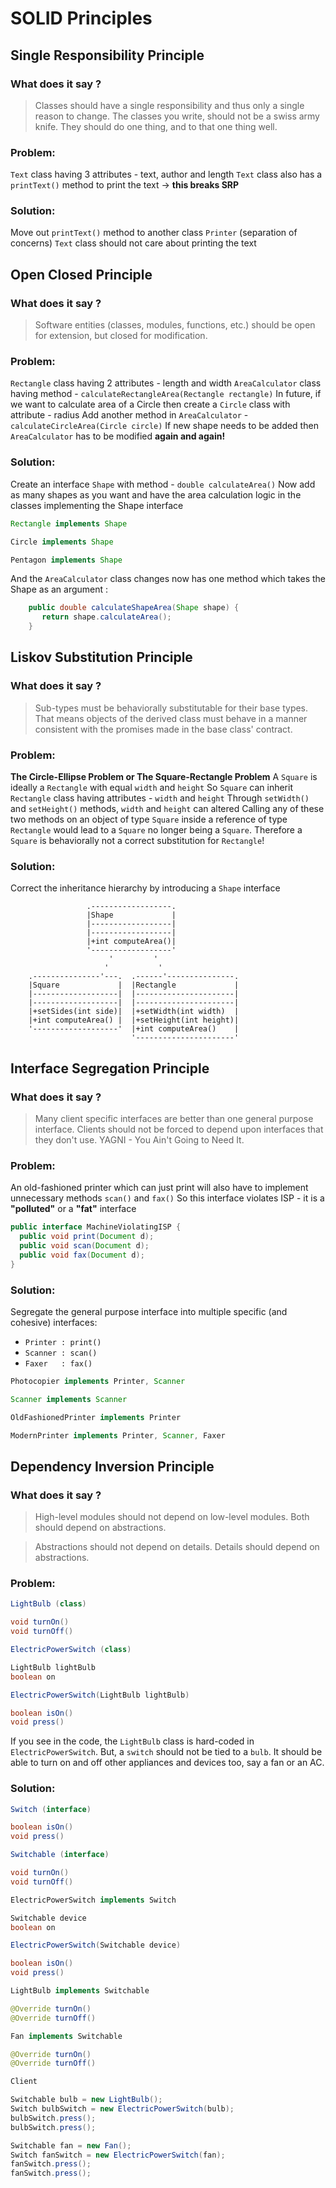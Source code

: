 # SOLID Principles

## Single Responsibility Principle

### What does it say ?
> Classes should have a single responsibility and thus only a single reason to change.
> The classes you write, should not be a swiss army knife. They should do one thing, and to that one thing well.

### Problem:
`Text` class having 3 attributes - text, author and length
`Text` class also has a `printText()` method to print the text -> **this breaks SRP**

### Solution:
Move out `printText()` method to another class `Printer` (separation of concerns)
`Text` class should not care about printing the text


## Open Closed Principle

### What does it say ?
> Software entities (classes, modules, functions, etc.) should be open for extension, but closed for modification.

### Problem:
`Rectangle` class having 2 attributes - length and width
`AreaCalculator` class having method - `calculateRectangleArea(Rectangle rectangle)`
In future, if we want to calculate area of a Circle then create a `Circle` class with attribute - radius
Add another method in `AreaCalculator` - `calculateCircleArea(Circle circle)`
If new shape needs to be added then `AreaCalculator` has to be modified **again and again!**

### Solution:
Create an interface `Shape` with method - `double calculateArea()`
Now add as many shapes as you want and have the area calculation logic in the classes implementing the Shape interface

```java
Rectangle implements Shape
```

```java
Circle implements Shape
```

```java
Pentagon implements Shape
```

And the `AreaCalculator` class changes now has one method which takes the Shape as an argument :

```java
    public double calculateShapeArea(Shape shape) {
	   return shape.calculateArea();
	}
```


## Liskov Substitution Principle

### What does it say ?
> Sub-types must be behaviorally substitutable for their base types.
> That means objects of the derived class must behave in a manner consistent with the promises made in the base class' contract.

### Problem:
**The Circle-Ellipse Problem or The Square-Rectangle Problem**
A `Square` is ideally a `Rectangle` with equal `width` and `height`
So `Square` can inherit `Rectangle` class having attributes - `width` and `height`
Through `setWidth()` and `setHeight()` methods, `width` and `height` can altered
Calling any of these two methods on an object of type `Square` inside a reference of type `Rectangle` would lead to a `Square` no longer being a `Square`.
Therefore a `Square` is behaviorally not a correct substitution for `Rectangle`!

### Solution:
Correct the inheritance hierarchy by introducing a `Shape` interface

```
	             .------------------.
	             |Shape             |
	             |------------------|
	             |------------------|
	             |+int computeArea()|
	             '------------------'
	                  '         '
	                 '           '
	.---------------'---.  .------'---------------.
	|Square             |  |Rectangle             |
	|-------------------|  |----------------------|
	|-------------------|  |----------------------|
	|+setSides(int side)|  |+setWidth(int width)  |
	|+int computeArea() |  |+setHeight(int height)|
	'-------------------'  |+int computeArea()    |
	                       '----------------------'
```

## Interface Segregation Principle

### What does it say ?
> Many client specific interfaces are better than one general purpose interface.
> Clients should not be forced to depend upon interfaces that they don't use.
> YAGNI - You Ain't Going to Need It.

### Problem:
An old-fashioned printer which can just print will also have to implement unnecessary methods `scan()` and `fax()`
So this interface violates ISP - it is a **"polluted"** or a **"fat"** interface

```java
public interface MachineViolatingISP {
  public void print(Document d);
  public void scan(Document d);
  public void fax(Document d);
}
```

### Solution:
Segregate the general purpose interface into multiple specific (and cohesive) interfaces:
- `Printer : print()`
- `Scanner : scan()`
- `Faxer   : fax()`

```java
Photocopier implements Printer, Scanner
```

```java
Scanner implements Scanner
```

```java
OldFashionedPrinter implements Printer
```

```java
ModernPrinter implements Printer, Scanner, Faxer
```


## Dependency Inversion Principle

### What does it say ?

> High-level modules should not depend on low-level modules.
> Both should depend on abstractions.

> Abstractions should not depend on details.
> Details should depend on abstractions.

### Problem:

```java
LightBulb (class)

void turnOn()
void turnOff()
```

```java
ElectricPowerSwitch (class)

LightBulb lightBulb
boolean on

ElectricPowerSwitch(LightBulb lightBulb)

boolean isOn()
void press()
```

If you see in the code, the `LightBulb` class is hard-coded in `ElectricPowerSwitch`. But, a `switch` should not be tied to a `bulb`.
It should be able to turn on and off other appliances and devices too, say a fan or an AC.


### Solution:

```java
Switch (interface)

boolean isOn()
void press()
```

```java
Switchable (interface)

void turnOn()
void turnOff()
```

```java
ElectricPowerSwitch implements Switch

Switchable device
boolean on
```

```java
ElectricPowerSwitch(Switchable device)

boolean isOn()
void press()
```

```java
LightBulb implements Switchable

@Override turnOn()
@Override turnOff()
```

```java
Fan implements Switchable

@Override turnOn()
@Override turnOff()
```

```java
Client

Switchable bulb = new LightBulb();
Switch bulbSwitch = new ElectricPowerSwitch(bulb);
bulbSwitch.press();
bulbSwitch.press();

Switchable fan = new Fan();
Switch fanSwitch = new ElectricPowerSwitch(fan);
fanSwitch.press();
fanSwitch.press();
```
